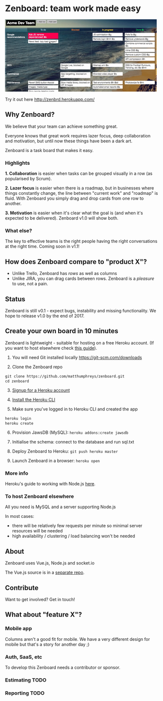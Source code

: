 # Zenboard: team work made easy

![Zenboard](etc/demo.gif)

Try it out here http://zenbrd.herokuapp.com/

## Why Zenboard?

We believe that your team can achieve something great.

Everyone knows that great work requires lazer focus, deep collaboration and motivation, but until now these things have been a dark art.

Zenboard is a task board that makes it easy.

### Highlights

**1. Collaboration** is easier when tasks can be grouped visually in a row (as popularised by Scrum).

**2. Lazer focus** is easier when there is a roadmap, but in businesses where things constantly change, the line between "current work" and "roadmap" is fluid. With Zenboard you simply drag and drop cards from one row to another.

**3. Motivation** is easier when it's clear what the goal is (and when it's expected to be delivered). Zenboard v1.0 will show both.

### What else?

The key to effective teams is the right people having the right conversations at the right time. Coming soon in v1.1!

## How does Zenboard compare to "product X"?

- Unlike Trello, Zenboard has *rows* as well as columns
- Unlike JIRA, you can drag cards between rows. Zenboard is a *pleasure* to use, not a pain.

## Status

Zenboard is still v0.1 - expect bugs, instability and missing functionality. We hope to release v1.0 by the end of 2017.

## Create your own board in 10 minutes

Zenboard is lightweight - suitable for hosting on a free Heroku account.
(If you want to host elsewhere check [this guide](#to-host-zenboard-elsewhere)).

1. You will need Git installed locally
https://git-scm.com/downloads

2. Clone the Zenboard repo
```
git clone https://github.com/matthumphreys/zenboard.git
cd zenboard
```

3. [Signup for a Heroku account](https://signup.heroku.com/)

4. [Install the Heroku CLI](https://devcenter.heroku.com/articles/heroku-cli)

5. Make sure you've logged in to Heroku CLI and created the app
```
heroku login
heroku create
```

6. Provision JawsDB (MySQL): `heroku addons:create jawsdb`

7. Initialise the schema: connect to the database and run sql.txt

8. Deploy Zenboard to Heroku: `git push heroku master`

9. Launch Zenboard in a browser: `heroku open`

### More info
Heroku's guide to working with Node.js [here](https://devcenter.heroku.com/articles/getting-started-with-nodejs#deploy-the-app).

### To host Zenboard elsewhere

All you need is MySQL and a server supporting Node.js

In most cases:
- there will be relatively few requests per minute so minimal server resources will be needed
- high availability / clustering / load balancing won't be needed

## About

Zenboard uses Vue.js, Node.js and socket.io

The Vue.js source is in a [separate repo](https://github.com/matthumphreys/zenboard-vue).

## Contribute

Want to get involved? Get in touch!

## What about "feature X"?

### Mobile app

Columns aren't a good fit for mobile. We have a very different design for mobile but that's a story for another day ;)

### Auth, SaaS, etc

To develop this Zenboard needs a contributor or sponsor.

### Estimating TODO

### Reporting TODO
